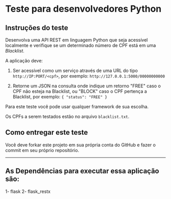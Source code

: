 # Teste para desenvolvedores Python

Instruções do teste
------

Desenvolva uma API REST em linguagem Python que seja acessível localmente e verifique se um determinado número de CPF está em uma        *Blacklist*.

A aplicação deve:
 
1. Ser acessível como um serviço através de uma URL do tipo `http://IP:PORT/<cpf>`, por exemplo:
`http://127.0.0.1:5000/00000000000`


2. Retorne um JSON na consulta onde indique um retorno "FREE" caso o CPF não esteja na Blacklist, ou "BLOCK" caso o CPF pertença a Blacklist, por exemplo:
`{
"status": "FREE"
}
`
 

Para este teste você pode usar qualquer framework de sua escolha.

Os CPFs a serem testados estão no arquivo `blacklist.txt`.


Como entregar este teste
-----

Você deve forkar este projeto em sua própria conta do GitHub e fazer o commit em seu próprio repositório.


-----

## As Dependências para executar essa aplicação são:

1- flask
2- flask_restx